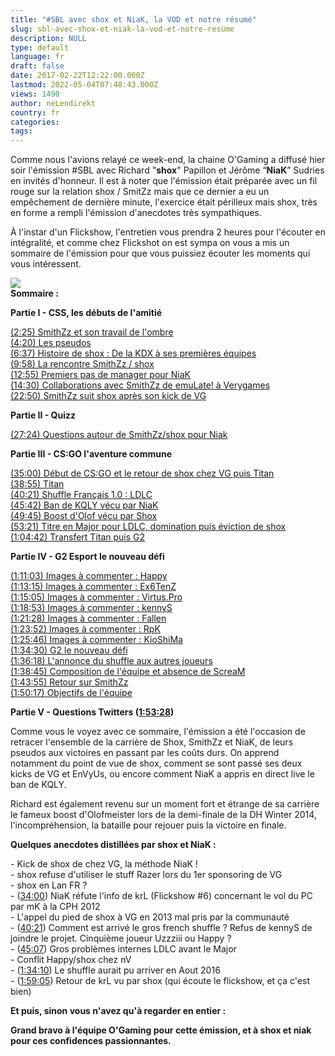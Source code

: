 ```yaml
---
title: "#SBL avec shox et NiaK, la VOD et notre résumé"
slug: sbl-avec-shox-et-niak-la-vod-et-notre-resume
description: NULL
type: default
language: fr
draft: false
date: 2017-02-22T12:22:00.000Z
lastmod: 2022-05-04T07:48:43.000Z
views: 1490
author: neLendirekt
country: fr
categories:
tags:
---
```

Comme nous l'avions relayé ce week-end, la chaine O'Gaming a diffusé hier soir l'émission #SBL avec Richard "**shox**" Papillon et Jérôme “**NiaK**” Sudries en invités d'honneur. Il est à noter que l'émission était préparée avec un fil rouge sur la relation shox / SmitZz mais que ce dernier a eu un empêchement de dernière minute, l'exercice était périlleux mais shox, très en forme a rempli l'émission d'anecdotes très sympathiques.

À l'instar d'un Flickshow, l'entretien vous prendra 2 heures pour l'écouter en intégralité, et comme chez Flickshot on est sympa on vous a mis un sommaire de l'émission pour que vous puissiez écouter les moments qui vous intéressent.

![](/storage/images/58ad799fadc80_c43nh8iwcaapkd7jpg.jpg)  
**Sommaire :**

**Partie I - CSS, les débuts de l'amitié**

[(2:25) SmithZz et son travail de l'ombre](http://youtu.be/iDXZfpD2%5FSA?t=145)  
[(4:20) Les pseudos](http://youtu.be/iDXZfpD2%5FSA?t=260)  
[(6:37) Histoire de shox : De la KDX à ses premières équipes](http://youtu.be/iDXZfpD2%5FSA?t=397)  
[(9:58) La rencontre SmithZz / shox](http://youtu.be/iDXZfpD2%5FSA?t=598)  
[(12:55) Premiers pas de manager pour NiaK](http://youtu.be/iDXZfpD2%5FSA?t=775)  
[(14:30) Collaborations avec SmithZz de emuLate! à Verygames](http://youtu.be/iDXZfpD2%5FSA?t=870)  
[(22:50) SmithZz suit shox après son kick de VG](http://youtu.be/iDXZfpD2%5FSA?t=1370)

**Partie II - Quizz**

[(27:24) Questions autour de SmithZz/shox pour Niak](http://youtu.be/iDXZfpD2%5FSA?t=1644)

**Partie III - CS:GO l'aventure commune**

[(35:00) Début de CS:GO et le retour de shox chez VG puis Titan](http://youtu.be/iDXZfpD2%5FSA?t=2100)  
[(38:55) Titan](http://youtu.be/iDXZfpD2%5FSA?t=2335)  
[(40:21) Shuffle Français 1.0 : LDLC](http://youtu.be/iDXZfpD2%5FSA?t=2421)  
[(45:42) Ban de KQLY vécu par NiaK](http://youtu.be/iDXZfpD2%5FSA?t=2752)  
[(49:45) Boost d'Olof vécu par Shox](http://youtu.be/iDXZfpD2%5FSA?t=2985)  
[(53:21) Titre en Major pour LDLC, domination puis éviction de shox](http://youtu.be/iDXZfpD2%5FSA?t=3201)  
[(1:04:42) Transfert Titan puis G2](http://youtu.be/iDXZfpD2%5FSA?t=3882)

**Partie IV - G2 Esport le nouveau défi**

[(1:11:03) Images à commenter : Happy](http://youtu.be/iDXZfpD2%5FSA?t=4263)  
[(1:13:15) Images à commenter : Ex6TenZ](http://youtu.be/iDXZfpD2%5FSA?t=4395)  
[(1:15:05) Images à commenter : Virtus.Pro](http://youtu.be/iDXZfpD2%5FSA?t=4505)  
[(1:18:53) Images à commenter : kennyS](http://youtu.be/iDXZfpD2%5FSA?t=4733)  
[(1:21:28) Images à commenter : Fallen](http://youtu.be/iDXZfpD2%5FSA?t=4888)  
[(1:23:52) Images à commenter : RpK](http://youtu.be/iDXZfpD2%5FSA?t=5032)  
[(1:25:46) Images à commenter : KioShiMa](http://youtu.be/iDXZfpD2%5FSA?t=5146)  
[(1:34:30) G2 le nouveau défi](http://youtu.be/iDXZfpD2%5FSA?t=5670)  
[(1:36:18) L'annonce du shuffle aux autres joueurs](http://youtu.be/iDXZfpD2%5FSA?t=5778)  
[(1:38:45) Composition de l'équipe et absence de ScreaM](http://youtu.be/iDXZfpD2%5FSA?t=5925)  
[(1:43:55) Retour sur SmithZz](http://youtu.be/iDXZfpD2%5FSA?t=6235)  
[(1:50:17) Objectifs de l'équipe](http://youtu.be/iDXZfpD2%5FSA?t=6617)

**Partie V - Questions Twitters ([1:53:28](http://youtu.be/iDXZfpD2%5FSA?t=6808))**

Comme vous le voyez avec ce sommaire, l'émission a été l'occasion de retracer l'ensemble de la carrière de Shox, SmithZz et NiaK, de leurs pseudos aux victoires en passant par les coûts durs. On apprend notamment du point de vue de shox, comment se sont passé ses deux kicks de VG et EnVyUs, ou encore comment NiaK a appris en direct live le ban de KQLY.

Richard est également revenu sur un moment fort et étrange de sa carrière le fameux boost d'Olofmeister lors de la demi-finale de la DH Winter 2014, l'incompréhension, la bataille pour rejouer puis la victoire en finale.

**Quelques anecdotes distillées par shox et NiaK :**

\- Kick de shox de chez VG, la méthode NiaK !  
\- shox refuse d'utiliser le stuff Razer lors du 1er sponsoring de VG  
\- shox en Lan FR ?  
\- ([34:00](http://youtu.be/iDXZfpD2%5FSA?t=2040)) NiaK réfute l'info de krL (Flickshow #6) concernant le vol du PC par mK à la CPH 2012  
\- L'appel du pied de shox à VG en 2013 mal pris par la communauté  
\- ([40:21](http://youtu.be/iDXZfpD2%5FSA?t=2421)) Comment est arrivé le gros french shuffle ? Refus de kennyS de joindre le projet. Cinquième joueur Uzzziii ou Happy ?  
\- ([45:07](http://youtu.be/iDXZfpD2%5FSA?t=2727)) Gros problèmes internes LDLC avant le Major  
\- Conflit Happy/shox chez nV  
\- ([1:34:10](http://youtu.be/iDXZfpD2%5FSA?t=5650)) Le shuffle aurait pu arriver en Aout 2016  
\- ([1:59:05](https://youtu.be/iDXZfpD2%5FSA?t=7145)) Retour de krL vu par shox (qui écoute le flickshow, et ça c'est bien)

**Et puis, sinon vous n'avez qu'à regarder en entier :**

**Grand bravo à l'équipe O'Gaming pour cette émission, et à shox et niak pour ces confidences passionnantes.** 
